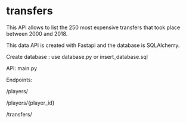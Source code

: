 # transfers

This API allows to list the 250 most expensive transfers that took place between 2000 and 2018. 

This data API is created with Fastapi and the database is SQLAlchemy.

Create database : use database.py or insert_database.sql

API: main.py

Endpoints:

/players/

/players/{player_id}

/transfers/

